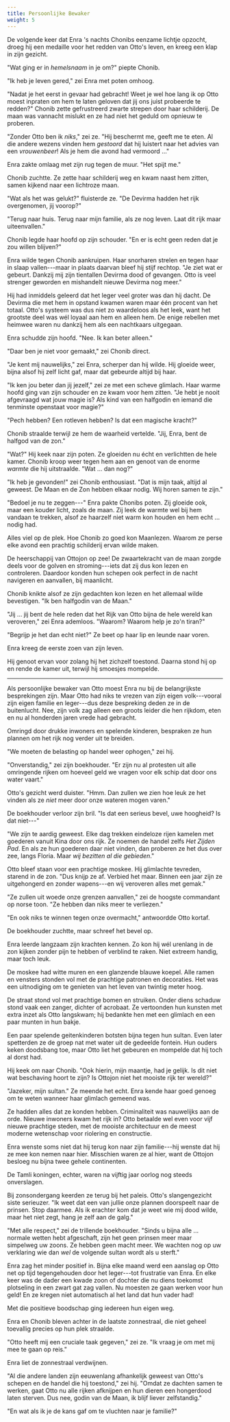 ```yaml
---
title: Persoonlijke Bewaker
weight: 5
---
```

De volgende keer dat Enra 's nachts Chonibs eenzame lichtje opzocht, droeg hij een medaille voor het redden van Otto's leven, en kreeg een klap in zijn gezicht.

"Wat ging er in _hemelsnaam_ in je om?" piepte Chonib.

"Ik heb je leven gered," zei Enra met poten omhoog.

"Nadat je het eerst in gevaar had gebracht! Weet je wel hoe lang ik op Otto moest inpraten om hem te laten geloven dat jij ons juist probeerde te redden?" Chonib zette gefrustreerd zwarte strepen door haar schilderij. De maan was vannacht mislukt en ze had niet het geduld om opnieuw te proberen. 

"Zonder Otto ben ik _niks_," zei ze. "Hij beschermt me, geeft me te eten. Al die andere wezens vinden hem _gestoord_ dat hij luistert naar het advies van een _vrouwenbeer_! Als je hem die avond had vermoord ..."

Enra zakte omlaag met zijn rug tegen de muur. "Het spijt me."

Chonib zuchtte. Ze zette haar schilderij weg en kwam naast hem zitten, samen kijkend naar een lichtroze maan. 

"Wat als het was gelukt?" fluisterde ze. "De Devirma hadden het rijk overgenomen, jij voorop?"

"Terug naar huis. Terug naar mijn familie, als ze nog leven. Laat dit rijk maar uiteenvallen."

Chonib legde haar hoofd op zijn schouder. "En er is echt geen reden dat je zou willen blijven?"

Enra wilde tegen Chonib aankruipen. Haar snorharen strelen en tegen haar in slaap vallen---maar in plaats daarvan bleef hij stijf rechtop. "Je ziet wat er gebeurt. Dankzij mij zijn tientallen Devirma dood of gevangen. Otto is veel strenger geworden en mishandelt nieuwe Devirma nog meer."

Hij had inmiddels geleerd dat het leger veel groter was dan hij dacht. De Devirma die met hem in opstand kwamen waren maar één procent van het totaal. Otto's systeem was dus niet zo waardeloos als het leek, want het grootste deel was wél loyaal aan hem en alleen hem. De enige rebellen met heimwee waren nu dankzij hem als een nachtkaars uitgegaan.

Enra schudde zijn hoofd. "Nee. Ik kan beter alleen."

"Daar ben je niet voor gemaakt," zei Chonib direct.

"Je kent mij nauwelijks," zei Enra, scherper dan hij wilde. Hij gloeide weer, bijna alsof hij zelf licht gaf, maar dat gebeurde altijd bij haar.

"Ik ken jou beter dan jij jezelf," zei ze met een scheve glimlach. Haar warme hoofd ging van zijn schouder en ze kwam voor hem zitten. "Je hebt je nooit afgevraagd wat jouw magie is? Als kind van een halfgodin en iemand die tenminste openstaat voor magie?"

"Pech hebben? Een rotleven hebben? Is dat een magische kracht?"

Chonib straalde terwijl ze hem de waarheid vertelde. "Jij, Enra, bent de halfgod van de zon."

"Wat?" Hij keek naar zijn poten. Ze gloeiden nu écht en verlichtten de hele kamer. Chonib kroop weer tegen hem aan en genoot van de enorme _warmte_ die hij uitstraalde. "Wat ... dan nog?"

"Ik heb je gevonden!" zei Chonib enthousiast. "Dat is mijn taak, altijd al geweest. De Maan en de Zon hebben elkaar nodig. Wij horen samen te zijn."

"Bedoel je nu te zeggen---" Enra pakte Chonibs poten. Zij gloeide ook, maar een kouder licht, zoals de maan. Zij leek de warmte wel bij hem vandaan te trekken, alsof ze haarzelf niet warm kon houden en hem echt ... nodig had.

Alles viel op de plek. Hoe Chonib zo goed kon Maanlezen. Waarom ze perse elke avond een prachtig schilderij ervan wilde maken. 

De heerschappij van Ottojon op zee! De zwaartekracht van de maan zorgde deels voor de golven en stroming---iets dat zij dus kon lezen en controleren. Daardoor konden hun schepen ook perfect in de nacht navigeren en aanvallen, bij maanlicht.

Chonib knikte alsof ze zijn gedachten kon lezen en het allemaal wilde bevestigen. "Ik ben halfgodin van de Maan."

"Jij ... jij bent de hele reden dat het Rijk van Otto bijna de hele wereld kan veroveren," zei Enra ademloos. "Waarom? Waarom help je zo'n tiran?"

"Begrijp je het dan echt niet?" Ze beet op haar lip en leunde naar voren.

Enra kreeg de eerste zoen van zijn leven.

Hij genoot ervan voor zolang hij het zichzelf toestond. Daarna stond hij op en rende de kamer uit, terwijl hij smoesjes mompelde. 

___

Als persoonlijke bewaker van Otto moest Enra nu bij de belangrijkste besprekingen zijn. Maar Otto had niks te vrezen van zijn eigen volk---vooral zijn eigen familie en leger---dus deze bespreking deden ze in de buitenlucht. Nee, zijn volk zag alleen een groots leider die hen rijkdom, eten en nu al honderden jaren vrede had gebracht. 

Omringd door drukke inwoners en spelende kinderen, bespraken ze hun plannen om het rijk nog verder uit te breiden.

"We moeten de belasting op handel weer ophogen," zei hij.

"Onverstandig," zei zijn boekhouder. "Er zijn nu al protesten uit alle omringende rijken om hoeveel geld we vragen voor elk schip dat door ons water vaart."

Otto's gezicht werd duister. "Hmm. Dan zullen we zien hoe leuk ze het vinden als ze _niet_ meer door onze wateren mogen varen."

De boekhouder verloor zijn bril. "Is dat een serieus bevel, uwe hoogheid? Is dat niet---"

"We zijn te aardig geweest. Elke dag trekken eindeloze rijen kamelen met goederen vanuit Kina door ons rijk. Ze noemen de handel zelfs _Het Zijden Pad_. En als ze hun goederen daar niet vinden, dan proberen ze het dus over zee, langs Floria. Maar _wij bezitten al die gebieden_."

Otto bleef staan voor een prachtige moskee. Hij glimlachte tevreden, starend in de zon. "Dus knijp ze af. Verbied het maar. Binnen een jaar zijn ze uitgehongerd en zonder wapens---en wij veroveren alles met gemak."

"Ze zullen uit woede onze grenzen aanvallen," zei de hoogste commandant op norse toon. "Ze hebben dan niks meer te verliezen."

"En ook niks te winnen tegen onze overmacht," antwoordde Otto kortaf.

De boekhouder zuchtte, maar schreef het bevel op.

Enra leerde langzaam zijn krachten kennen. Zo kon hij wél urenlang in de zon kijken zonder pijn te hebben of verblind te raken. Niet extreem handig, maar toch leuk.

De moskee had witte muren en een glanzende blauwe koepel. Alle ramen en vensters stonden vol met de prachtige patronen en decoraties. Het was een uitnodiging om te genieten van het leven van twintig meter hoog.

De straat stond vol met prachtige bomen en struiken. Onder diens schaduw stond vaak een zanger, dichter of acrobaat. Ze vertoonden hun kunsten met extra inzet als Otto langskwam; hij bedankte hen met een glimlach en een paar munten in hun bakje.

Een paar spelende geitenkinderen botsten bijna tegen hun sultan. Even later spetterden ze de groep nat met water uit de gedeelde fontein. Hun ouders keken doodsbang toe, maar Otto liet het gebeuren en mompelde dat hij toch al dorst had.

Hij keek om naar Chonib. "Ook hierin, mijn maantje, had je gelijk. Is dit niet wat beschaving hoort te zijn? Is Ottojon niet het mooiste rijk ter wereld?"

"Jazeker, mijn sultan." Ze meende het echt. Enra kende haar goed genoeg om te weten wanneer haar glimlach gemeend was.

Ze hadden alles dat ze konden hebben. Criminaliteit was nauwelijks aan de orde. Nieuwe inwoners kwam het rijk in? Otto betaalde wel even voor vijf nieuwe prachtige steden, met de mooiste architectuur en de meest moderne wetenschap voor riolering en constructie.

Enra wenste soms niet dat hij terug kon naar zijn familie---hij wenste dat hij ze mee kon nemen naar hier. Misschien waren ze al hier, want de Ottojon besloeg nu bijna twee gehele continenten. 

De Tamli koningen, echter, waren na vijftig jaar oorlog nog steeds onverslagen.

Bij zonsondergang keerden ze terug bij het paleis. Otto's slangengezicht siste serieuzer. "Ik weet dat een van jullie onze plannen doorspeelt naar de prinsen. Stop daarmee. Als ik erachter kom dat je weet wie mij dood wilde, maar het niet zegt, hang je zelf aan de galg."

"Met alle respect," zei de trillende boekhouder. "Sinds u bijna alle ... normale wetten hebt afgeschaft, zijn het geen prinsen meer maar simpelweg uw zoons. Ze hebben geen macht meer. We wachten nog op uw verklaring wie dan _wel_ de volgende sultan wordt als u sterft."

Enra zag het minder positief in. Bijna elke maand werd een aanslag op Otto net op tijd tegengehouden door het leger---tot frustratie van Enra. En elke keer was de dader een kwade zoon of dochter die nu diens toekomst plotseling in een zwart gat zag vallen. Nu moesten ze gaan werken voor hun geld! En ze kregen niet automatisch al het land dat hun vader had!

Met die positieve boodschap ging iedereen hun eigen weg. 

Enra en Chonib bleven achter in de laatste zonnestraal, die niet geheel toevallig precies op hun plek straalde.

"Otto heeft mij een cruciale taak gegeven," zei ze. "Ik vraag je om met mij mee te gaan op reis."

Enra liet de zonnestraal verdwijnen.

"Al die andere landen zijn eeuwenlang afhankelijk geweest van Otto's schepen en de handel die hij toestond," zei hij. "Omdat ze dachten samen te werken, gaat Otto nu alle rijken afknijpen en hun dieren een hongerdood laten sterven. Dus nee, godin van de Maan, ik blijf liever zelfstandig."

"En wat als ik je de kans gaf om te vluchten naar je familie?"